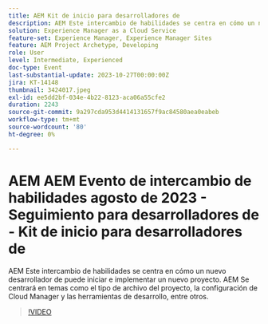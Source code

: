 ```yaml
---
title: AEM Kit de inicio para desarrolladores de
description: AEM Este intercambio de habilidades se centra en cómo un nuevo desarrollador de puede iniciar e implementar un nuevo proyecto. AEM Se centrará en temas como el tipo de archivo del proyecto, la configuración de Cloud Manager y las herramientas de desarrollo, entre otros.
solution: Experience Manager as a Cloud Service
feature-set: Experience Manager, Experience Manager Sites
feature: AEM Project Archetype, Developing
role: User
level: Intermediate, Experienced
doc-type: Event
last-substantial-update: 2023-10-27T00:00:00Z
jira: KT-14148
thumbnail: 3424017.jpeg
exl-id: ee5dd2bf-034e-4b22-8123-aca06a55cfe2
duration: 2243
source-git-commit: 9a297cda953d4414131657f9ac84580aea0eabeb
workflow-type: tm+mt
source-wordcount: '80'
ht-degree: 0%

---
```


# AEM AEM Evento de intercambio de habilidades agosto de 2023 - Seguimiento para desarrolladores de - Kit de inicio para desarrolladores de

AEM Este intercambio de habilidades se centra en cómo un nuevo desarrollador de puede iniciar e implementar un nuevo proyecto. AEM Se centrará en temas como el tipo de archivo del proyecto, la configuración de Cloud Manager y las herramientas de desarrollo, entre otros.

>[!VIDEO](https://video.tv.adobe.com/v/3457274/?learn=on&captions=spa)
